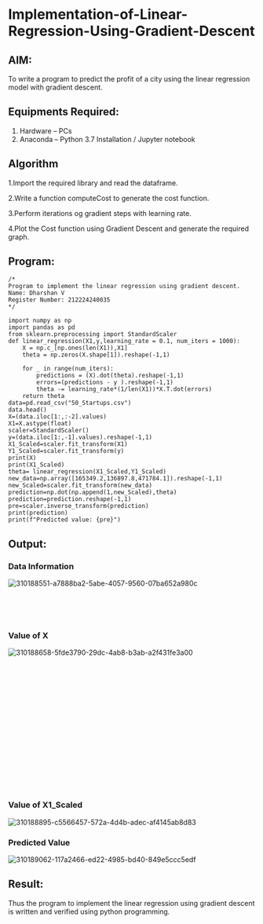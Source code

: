 # Implementation-of-Linear-Regression-Using-Gradient-Descent

## AIM:
To write a program to predict the profit of a city using the linear regression model with gradient descent.

## Equipments Required:
1. Hardware – PCs
2. Anaconda – Python 3.7 Installation / Jupyter notebook

## Algorithm
1.Import the required library and read the dataframe.

2.Write a function computeCost to generate the cost function.

3.Perform iterations og gradient steps with learning rate.

4.Plot the Cost function using Gradient Descent and generate the required graph.

## Program:
```
/*
Program to implement the linear regression using gradient descent.
Name: Dharshan V
Register Number: 212224240035
*/
```
```PY
import numpy as np
import pandas as pd
from sklearn.preprocessing import StandardScaler
def linear_regression(X1,y,learning_rate = 0.1, num_iters = 1000):
    X = np.c_[np.ones(len(X1)),X1]
    theta = np.zeros(X.shape[1]).reshape(-1,1)
    
    for _ in range(num_iters):
        predictions = (X).dot(theta).reshape(-1,1)
        errors=(predictions - y ).reshape(-1,1)
        theta -= learning_rate*(1/len(X1))*X.T.dot(errors)
    return theta
data=pd.read_csv("50_Startups.csv")
data.head()
X=(data.iloc[1:,:-2].values)
X1=X.astype(float)
scaler=StandardScaler()
y=(data.iloc[1:,-1].values).reshape(-1,1)
X1_Scaled=scaler.fit_transform(X1)
Y1_Scaled=scaler.fit_transform(y)
print(X)
print(X1_Scaled)
theta= linear_regression(X1_Scaled,Y1_Scaled)
new_data=np.array([165349.2,136897.8,471784.1]).reshape(-1,1)
new_Scaled=scaler.fit_transform(new_data)
prediction=np.dot(np.append(1,new_Scaled),theta)
prediction=prediction.reshape(-1,1)
pre=scaler.inverse_transform(prediction)
print(prediction)
print(f"Predicted value: {pre}")
```


## Output:
### Data Information
![310188551-a7888ba2-5abe-4057-9560-07ba652a980c](https://github.com/gauthamkrishna7/Implementation-of-Linear-Regression-Using-Gradient-Descent/assets/141175025/4015031e-f796-4985-b91e-2bcad67262af)

<br>
<br>
<br>

### Value of X
![310188658-5fde3790-29dc-4ab8-b3ab-a2f431fe3a00](https://github.com/gauthamkrishna7/Implementation-of-Linear-Regression-Using-Gradient-Descent/assets/141175025/ab2f2037-d0d3-4828-ad78-8ca22db3770d)

<br>
<br>
<br>
<br>
<br>
<br>
<br>
<br>
<br>
<br>
<br>
<br>
<br>
<br>
<br>


### Value of X1_Scaled
![310188895-c5566457-572a-4d4b-adec-af4145ab8d83](https://github.com/gauthamkrishna7/Implementation-of-Linear-Regression-Using-Gradient-Descent/assets/141175025/6a38641e-c102-473b-9bf2-a6afeaabcdc6)

### Predicted Value
![310189062-117a2466-ed22-4985-bd40-849e5ccc5edf](https://github.com/gauthamkrishna7/Implementation-of-Linear-Regression-Using-Gradient-Descent/assets/141175025/ae2ae2a4-16a5-4639-814d-5530c01c616d)

## Result:
Thus the program to implement the linear regression using gradient descent is written and verified using python programming.
